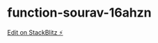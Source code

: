 # function-sourav-16ahzn

[Edit on StackBlitz ⚡️](https://stackblitz.com/edit/function-sourav-16ahzn)
